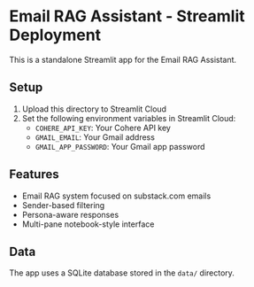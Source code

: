 
# Email RAG Assistant - Streamlit Deployment

This is a standalone Streamlit app for the Email RAG Assistant.

## Setup

1. Upload this directory to Streamlit Cloud
2. Set the following environment variables in Streamlit Cloud:
   - `COHERE_API_KEY`: Your Cohere API key
   - `GMAIL_EMAIL`: Your Gmail address
   - `GMAIL_APP_PASSWORD`: Your Gmail app password

## Features

- Email RAG system focused on substack.com emails
- Sender-based filtering
- Persona-aware responses
- Multi-pane notebook-style interface

## Data

The app uses a SQLite database stored in the `data/` directory.
